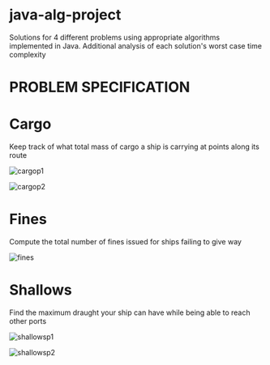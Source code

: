 # java-alg-project



Solutions for 4 different problems using appropriate algorithms implemented in Java. Additional analysis of each solution's worst case time complexity

# PROBLEM SPECIFICATION

# Cargo 
Keep track of what total mass of cargo a ship is carrying at points along its route

![cargop1](https://user-images.githubusercontent.com/46706647/208354314-12d5359c-d22c-4eca-b1a0-9adcc0cf9b85.PNG)

![cargop2](https://user-images.githubusercontent.com/46706647/208354492-25be5f54-bc90-42c6-bf6b-b45f8706cce0.PNG)



# Fines 
Compute the total number of fines issued for ships failing to give way

![fines](https://user-images.githubusercontent.com/46706647/208354821-319f60b5-bd90-464e-b255-e94534538a6f.PNG)


# Shallows 
Find the maximum draught your ship can have while being able to reach other ports

![shallowsp1](https://user-images.githubusercontent.com/46706647/208355148-234ed106-dcc6-4cb6-8c55-1235eade99af.PNG)

![shallowsp2](https://user-images.githubusercontent.com/46706647/208355172-1dc3bd53-3e54-429e-bdd1-3533a6cb3a63.PNG)


